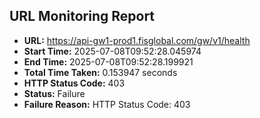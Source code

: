 ## URL Monitoring Report

- **URL:** https://api-gw1-prod1.fisglobal.com/gw/v1/health
- **Start Time:** 2025-07-08T09:52:28.045974
- **End Time:** 2025-07-08T09:52:28.199921
- **Total Time Taken:** 0.153947 seconds
- **HTTP Status Code:** 403
- **Status:** Failure
- **Failure Reason:** HTTP Status Code: 403
